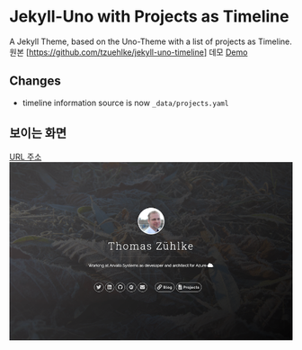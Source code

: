 # Jekyll-Uno with Projects as Timeline
A Jekyll Theme, based on the Uno-Theme with a list of projects as Timeline.
원본 [https://github.com/tzuehlke/jekyll-uno-timeline]
데모 [Demo](http://thomas.zuehlke.family/)

## Changes
  * timeline information source is now `_data/projects.yaml`
    
## 보이는 화면
[URL 주소](https://jinsun-lee.github.io)  
![Screenshot](screenshot-overview.png)
